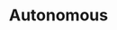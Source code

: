 ---
title: "Autonomous"

feat:
  types: ["General"]
  description: |
    You have a knack for psionic self-sufficiency.
  benefit: |
    You get a +2 bonus on all _autohypnosis_ checks and {% skill_link knowledge 'Knowledge (Psionics)' %} checks.
---